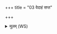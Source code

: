 +++
title = "03 वेदाहं सप्त"

+++
<details><summary>मूलम् (WS)</summary>

वेदाहं सप्त प्रवतः सप्त वेदः परावतः ।  
शिरो यज्ञस्याहं वेद सोमं चास्यां विचक्षणम् ॥ ३ ॥
</details>